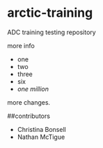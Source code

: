 # arctic-training
ADC training testing repository

more info

* one
* two
* three
* six
* *one million*




more changes.


##contributors

- Christina Bonsell
- Nathan McTigue
